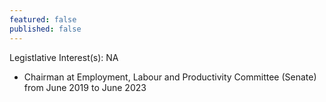 ```yaml
---
featured: false
published: false
---
```

Legistlative Interest(s): NA

* Chairman at Employment, Labour and Productivity Committee (Senate) from June 2019 to June 2023